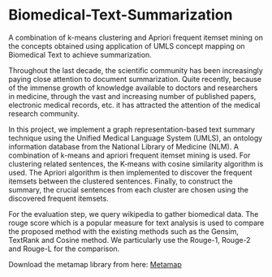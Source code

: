 # Biomedical-Text-Summarization
A combination of k-means clustering and Apriori frequent itemset mining on the concepts obtained using application of UMLS concept mapping on Biomedical Text to achieve summarization.


Throughout the last decade, the scientific community has been increasingly paying close attention to document summarization. Quite recently, because of the immense growth of knowledge available to doctors and researchers in medicine, through the vast and increasing number of published papers, electronic medical records, etc. it has attracted the attention of the medical research community.

  In this project, we implement a graph representation-based text summary technique using the Unified Medical Language System (UMLS), an ontology information database from the National Library of Medicine (NLM). A combination of k-means and apriori frequent itemset mining is used.  For clustering related sentences, the K-means with cosine similarity algorithm is used. The Apriori algorithm is then implemented to discover the frequent itemsets between the clustered sentences. Finally, to construct the summary, the crucial sentences from each cluster are chosen using the discovered frequent itemsets.


  For the evaluation step, we query wikipedia to gather biomedical data. The rouge score which is a popular measure for text analysis is used to compare the proposed method with the existing methods such as the Gensim, TextRank and Cosine method. We particularly use the Rouge-1, Rouge-2 and Rouge-L for the comparison.
  
  
Download the metamap library from here: [Metamap](https://metamap.nlm.nih.gov/MainDownload.shtml)
